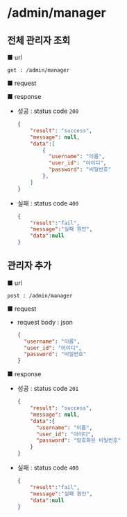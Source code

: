 # /admin/manager

## 전체 관리자 조회

■ url

 `get : /admin/manager`

■ request



■ response

- 성공 : status code `200`

  ```json
  {
      "result": "success", 
      "message": null, 
      "data":[
          {
            "username": "이름",
            "user_id": "아이디",
            "password": "비밀번호"
          },
      ]
  }
  ```

- 실패 : status code `400`

  ```json
  {
      "result":"fail",
      "message":"실패 원인",
      "data":null
  }
  ```



## 관리자 추가

■ url

 `post : /admin/manager`

■ request

- request body : json

  ```json
  {
    "username": "이름",
    "user_id": "아이디",
    "password": "비밀번호"
  }
  ```

■ response

- 성공 : status code `201`

  ```json
  {
      "result": "success", 
      "message": null, 
      "data":{
        "username": "이름",
        "user_id": "아이디",
        "password": "암호화된 비밀번호"
      }
  }
  ```

- 실패 : status code `400`

  ```json
  {
      "result":"fail",
      "message":"실패 원인",
      "data":null
  }
  ```

